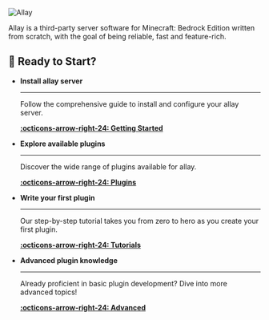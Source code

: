 ![Allay](https://socialify.git.ci/AllayMC/Allay/image?description=1&forks=1&issues=1&language=1&name=1&owner=1&pulls=1&stargazers=1&theme=Dark)

Allay is a third-party server software for Minecraft: Bedrock Edition written from scratch, with the goal of being
reliable, fast and feature-rich.

## 🚀 Ready to Start?

<div class="grid cards" markdown>

-   **Install allay server**

    ---

    Follow the comprehensive guide to install and configure your allay server.

    [**:octicons-arrow-right-24: Getting Started**](getting-started/installation)

-   **Explore available plugins**

    ---

    Discover the wide range of plugins available for allay.

    [**:octicons-arrow-right-24: Plugins**](plugins)

-   **Write your first plugin**

    ---

    Our step-by-step tutorial takes you from zero to hero as you create your first plugin.

    [**:octicons-arrow-right-24: Tutorials**](tutorials/create-your-first-plugin)

-   **Advanced plugin knowledge**

    ---

    Already proficient in basic plugin development? Dive into more advanced topics!

    [**:octicons-arrow-right-24: Advanced**](advanced/use-color-codes)

</div>
